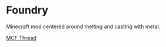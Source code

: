 Foundry
=======

Minecraft mod centered around melting and casting with metal.

[MCF Thread](http://www.minecraftforum.net/forums/mapping-and-modding/minecraft-mods/1292684-foundry-melt-ores-and-metals-into-liquid-cast-them)
